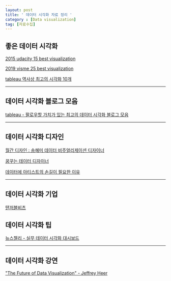 ```yaml
---
layout: post
title: ' 데이터 시각화 자료 정리 '
category : [Data visualization]
tag: [자료수집]
---
```


## 좋은 데이터 시각화 

[2015 udacity 15 best visualization](https://blog.udacity.com/2015/01/15-data-visualizations-will-blow-mind.html)   

[2019 visme 25 best visualization](https://visme.co/blog/best-data-visualizations/)   

[tableau 역사상 최고의 시각화 10개](https://www.tableau.com/ko-kr/learn/articles/best-beautiful-data-visualization-examples)   

- - - 

## 데이터 시각화 블로그 모음

[tableau - 팔로우할 가치가 있는 최고의 데이터 시각화 블로그 모음](https://www.tableau.com/ko-kr/learn/articles/best-data-visualization-blogs)   

- - - 

## 데이터 시각화 디자인 

[월간 디자인 : 송혜미 데이터 비주얼리제이션 디자이너](http://mdesign.designhouse.co.kr/article/article_view/103/79183)   

[꿈꾸는 데이터 디자이너](http://datadesigner.org/wordpress/category/portfolio)

[데이터에 아티스트의 손길이 필요한 이유](http://www.itworld.co.kr/print/88910)   

- - - 

## 데이터 시각화 기업  

[탠저블비츠](https://www.tangiblevitz.com/)

## 데이터 시각화 팁 

[뉴스젤리 - 실무 데이터 시각화 대시보드](https://newsjel.ly/archives/newsjelly-report/visualization-report/9145)  

- - - 

## 데이터 시각화 강연

["The Future of Data Visualization" - Jeffrey Heer](https://www.youtube.com/watch?v=vc1bq0qIKoA)


